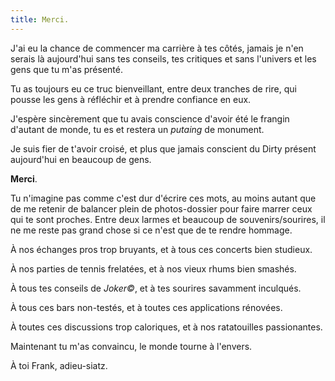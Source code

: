 ```yaml
---
title: Merci.
---
```


J'ai eu la chance de commencer ma carrière à tes côtés, jamais je n'en serais là aujourd'hui sans 
tes conseils, tes critiques et sans l'univers et les gens que tu m'as présenté.

Tu as toujours eu ce truc bienveillant, entre deux tranches de rire, qui pousse les gens à réfléchir et à prendre confiance en eux.

J'espère sincèrement que tu avais conscience d'avoir été le frangin d'autant de monde, tu es et restera un *putaing* de monument.

Je suis fier de t'avoir croisé, et plus que jamais conscient du Dirty présent aujourd'hui en beaucoup de gens. 

**Merci**.

Tu n'imagine pas comme c'est dur d'écrire ces mots, au moins autant que de me retenir de balancer plein de photos-dossier pour faire marrer ceux qui te sont proches.
Entre deux larmes et beaucoup de souvenirs/sourires, il ne me reste pas grand chose si ce n'est que de te rendre hommage.


À nos échanges pros trop bruyants,
et à tous ces concerts bien studieux.

À nos parties de tennis frelatées,
et à nos vieux rhums bien smashés.

À tous tes conseils de *Joker©*,
et à tes sourires savamment inculqués.

À tous ces bars non-testés,
et à toutes ces applications rénovées.

À toutes ces discussions trop caloriques,
et à nos ratatouilles passionantes.

Maintenant tu m'as convaincu, le monde tourne à l'envers.

À toi Frank, adieu-siatz.

